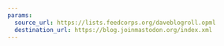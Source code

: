 ```yaml
---
params:
  source_url: https://lists.feedcorps.org/daveblogroll.opml
  destination_url: https://blog.joinmastodon.org/index.xml
---
```

